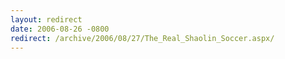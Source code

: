 ```yaml
---
layout: redirect
date: 2006-08-26 -0800
redirect: /archive/2006/08/27/The_Real_Shaolin_Soccer.aspx/
---
```

